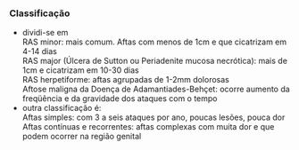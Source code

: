 ### **Classificação**


- dividi-se em  
RAS minor: mais comum. Aftas com menos de 1cm e que cicatrizam em 4-14 dias  
RAS major (Úlcera de Sutton ou Periadenite mucosa necrótica): mais de 1cm e cicatrizam em 10-30 dias  
RAS herpetiforme: aftas agrupadas de 1-2mm dolorosas  
Aftose maligna da Doença de Adamantiades-Behçet: ocorre aumento da freqüência e da gravidade dos ataques com o tempo  
- outra classificação é:  
Aftas simples: com 3 a seis ataques por ano, poucas lesões, pouca dor  
Aftas contínuas e recorrentes: aftas complexas com muita dor e que podem ocorrer na região genital


